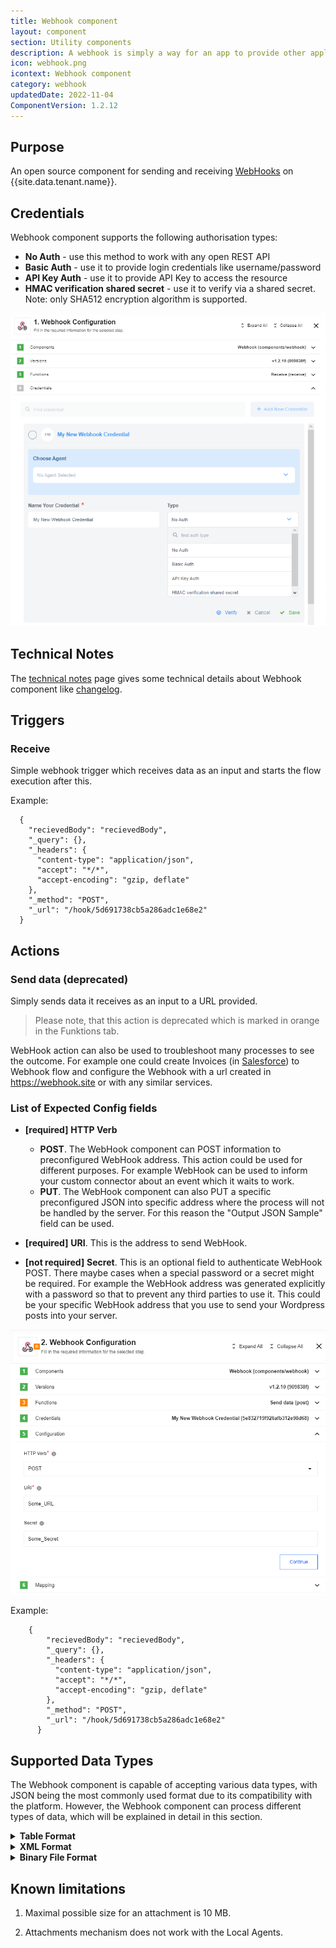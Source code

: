 ```yaml
---
title: Webhook component
layout: component
section: Utility components
description: A webhook is simply a way for an app to provide other applications with real-time information.
icon: webhook.png
icontext: Webhook component
category: webhook
updatedDate: 2022-11-04
ComponentVersion: 1.2.12
---
```


## Purpose

An open source component for sending and receiving [WebHooks](https://en.wikipedia.org/wiki/Webhook) on {{site.data.tenant.name}}.

## Credentials

Webhook component supports the following authorisation types:

* **No Auth** - use this method to work with any open REST API
* **Basic Auth** - use it to provide login credentials like username/password
* **API Key Auth** - use it to provide API Key to access the resource
* **HMAC verification shared secret** - use it to verify via a shared secret. Note: only SHA512 encryption algorithm is supported.

![creds](img/credentials.png)

## Technical Notes

The [technical notes](technical-notes) page gives some technical details about Webhook component like [changelog](/components/webhook/technical-notes#changelog).

## Triggers

### Receive

Simple webhook trigger which receives data as an input and starts the flow execution after this.

Example:

```
  {
    "recievedBody": "recievedBody",
    "_query": {},
    "_headers": {
      "content-type": "application/json",
      "accept": "*/*",
      "accept-encoding": "gzip, deflate"
    },
    "_method": "POST",
    "_url": "/hook/5d691738cb5a286adc1e68e2"
  }
```

## Actions

### Send data (deprecated)

Simply sends data it receives as an input to a URL provided.

> Please note, that this action is deprecated which is marked in orange in the Funktions tab.

WebHook action can also be used to troubleshoot many processes to see the outcome.
For example one could create Invoices (in [Salesforce](https://www.salesforce.com/)) to Webhook flow and configure the Webhook with a url created in https://webhook.site or with any similar services.


### List of Expected Config fields


  * **[required]** **HTTP Verb**
    *   **POST**. The WebHook component can POST information to preconfigured WebHook address. This action could be used for different purposes. For example WebHook can be used to inform your custom connector about an event which it waits to work.
    *   **PUT**. The WebHook component can also PUT a specific preconfigured JSON into specific address where the process will not be handled by the server. For this reason the "Output JSON Sample" field can be used.

  * **[required]** **URI**. This is the address to send WebHook.
  * **[not required]** **Secret**. This is an optional field to authenticate WebHook POST. There maybe cases when a special password or a secret might be required. For example the WebHook address was generated explicitly with a password so that to prevent any third parties to use it. This could be your specific WebHook address that you use to send your Wordpress posts into your server.

![Webhookcredentials](img/httpverb.png)

Example:

```
    {
        "recievedBody": "recievedBody",
        "_query": {},
        "_headers": {
          "content-type": "application/json",
          "accept": "*/*",
          "accept-encoding": "gzip, deflate"
        },
        "_method": "POST",
        "_url": "/hook/5d691738cb5a286adc1e68e2"
      }
```

## Supported Data Types

The Webhook component is capable of accepting various data types, with JSON being the most commonly used format due to its compatibility with the platform. However, the Webhook component can process different types of data, which will be explained in detail in this section.

<details close markdown="block"><summary><strong>Table Format</strong></summary>

Webhooks support the table format, specifically the x-www-form-urlencoded format. In this format, tabular data is converted into a JSON object with keys and values.

Postman Request Example:

{% include img.html max-width="100%" url="img/table-postman-request.png" title="Postman Request Example" %}

Received Webhook Payload Example:

{% include img.html max-width="50%" url="img/table-webhook-receive.png" title="Received Webhook Payload" %}

</details>

<details close markdown="block"><summary><strong>XML Format</strong></summary>

Webhooks also support the XML format. In this case, the result is a JSON object derived from an XML-structured document while preserving the nesting levels.

Postman Request Example:

{% include img.html max-width="100%" url="img/xml-postman-request.png" title="Postman Request" %}

Received Webhook Payload Example:

{% include img.html max-width="100%" url="img/xml-webhook-receive.png" title="Received Webhook Payload" %}

</details>

<details close markdown="block"><summary><strong>Binary File Format</strong></summary>

Additionally, webhooks support binary file formats for data reception. These files can include JSON, XML, CSV, as well as pictures in PNG and JPG formats, among others. It is crucial to ensure that the file extension matches the content format within the binary file. Otherwise, an error may occur during sending or the file content may not be properly detected if the extension is missing.

JSON Example:

{% include img.html max-width="50%" url="img/binary-json-example.png" title="JSON Example" %}

XML Example:

{% include img.html max-width="100%" url="img/binary-xml-example-1.png" title="XML Example" %}

{% include img.html max-width="50%" url="img/binary-xml-example-2.png" title="XML Example" %}

CSV Example:

{% include img.html max-width="100%" url="img/binary-csv-example-1.png" title="CSV Example" %}

{% include img.html max-width="100%" url="img/binary-csv-example-2.png" title="CSV Example" %}

Pictures Example:

Pictures are received as a sequence of bytes using the Buffer object.

{% include img.html max-width="100%" url="img/binary-pictures-example.png" title="Pictures Example" %}

By supporting these various data types, the Webhook component provides flexibility in processing data according to specific requirements and use cases.

</details>

## Known limitations

1. Maximal possible size for an attachment is 10 MB.

2. Attachments mechanism does not work with the Local Agents.
